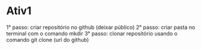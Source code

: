 # Ativ1
>
1° passo: criar repositório no github (deixar público)
2° passo: criar pasta no terminal com o comando mkdir
3° passo: clonar repositório usando o comando git clone (url do github)
>